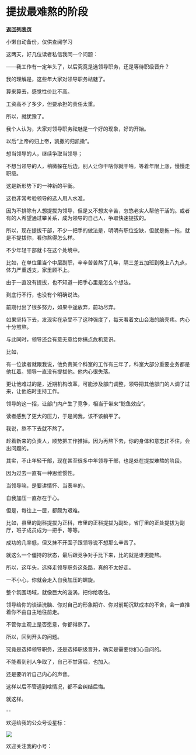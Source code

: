 # 提拔最难熬的阶段

[**返回列表页**](/gzh/费曼的小茶馆)

小懒自动备份，仅供查阅学习

这两天，好几位读者私信我同一个问题：

——我工作有一定年头了，以后究竟是选领导职务，还是等待职级晋升？

我的理解是，这些年大家对领导职务祛魅了。  

算来算去，感觉性价比不高。  

工资高不了多少，但要承担的责任太重。  

所以，就犹豫了。

我个人认为，大家对领导职务祛魅是一个好的现象，好的开始。

以后“上帝的归上帝，凯撒的归凯撒”。

想当领导的人，继续争取当领导；

不想当领导的人，稍微躲在后边，别人让你干啥你就干啥，等着年限上涨，慢慢走职级。  

这是新形势下的一种新的平衡。

这也非常考验领导的选人用人水准。

因为不排除有人想提拔为领导，但是又不想太辛苦，忽悠老实人帮他干活的。或者有的人希望通过攀关系，成为领导的自己人，争取快速提拔的。

所以，现在提拔干部，不少一把手的做法是，明明有职位空缺，但就是拖一拖，就是不提拔你，看你熬得怎么样。  

不少年轻干部就卡在这个处境中。  

比如，在单位里当个中层副职，辛辛苦苦熬了几年，隔三差五加班到晚上八九点，体力严重透支，家里顾不上。

由于一直没有提拔，也不知道一把手心里是怎么个想法。

到底行不行，也没有个明确说法。

前期付出了很多努力，如果中途放弃，前功尽弃。  

如果坚持下去，发现实在承受不了这种强度了，每天看着文山会海的脑壳疼。内心十分煎熬。

与此同时，领导还会有意无意给你搞点危机意识。  

比如，

有一位读者就跟我说，他负责某个科室的工作有三年了，科室大部分重要业务都是他扛着。领导一直没有提拔他。他内心很失落。

更让他难过的是，近期机构改革，可能涉及部门调整，领导把其他部门的人调了过来，让他临时主持工作。

领导的这一招，让部门内产生了竞争，相当于带来“鲶鱼效应”。

读者感到了更大的压力，于是问我，该不该躺平了。

我说，熬不下去就不熬了。

趁着新来的负责人，顺势把工作推掉。因为再熬下去，你的身体和意志扛不住，会出问题的。

其实，不止年轻干部，现在甚至很多中年领导干部，也是处在提拔难熬的阶段。  

因为过去一直有一种思维惯性。  

当领导嘛，是要讲情怀、当表率的。

自我加压一直存在于心。

但是，每往上一层，都颇为艰难。

比如，县里的副科提拔为正科，市里的正科提拔为副处，省厅里的正处提拔为副厅，班子成员成为一把手，等等。

成功的几率低，但又抹不开面子跟领导说不想那么辛苦了。

就这么一个僵持的状态，最后跟竞争对手比下来，比的就是谁更能熬。

所以，这年头，选择走领导职务这条路，真的不太好走。  

一不小心，你就会走入自我加压的螺旋。

整个氛围场域，就像巨大的漩涡，把你给吸住。  

领导给你的谈话洗脑、你对自己的形象期许、你对前期沉默成本的不舍，会一直推着你不由自主地往前走。

不管你主观上是否愿意，你都得熬了。  

所以，回到开头的问题。

究竟是选择领导职务，还是选择职级晋升，确实是需要你扪心自问的。  

不能看到别人争取了，自己不甘落后，也加入。  

还是要听听自己内心的声音。  

这样以后不管遇到啥情况，都不会纠结后悔。  

就这样。

\--  

欢迎给我的公众号设星标：  

![](https://mmbiz.qpic.cn/mmbiz_jpg/4ufdCXwkRAod3AMxVicia6Yyhr184eMJXv2rlXMhia5o7YMc9J6tJ7vjb4ia0hgwBJCbaLQERrBzOTaQqS14KQukaA/640?wx_fmt=jpeg&from;=appmsg)

欢迎关注我的小号：  

